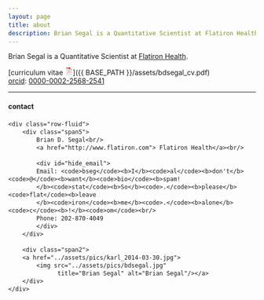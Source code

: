 ```yaml
---
layout: page
title: about
description: Brian Segal is a Quantitative Scientist at Flatiron Health
---
```


Brian Segal is a Quantitative Scientist at [Flatiron Health](http://www.flatiron.com).


[curriculum vitae ![CV as pdf](icons16/pdf-icon.png)]({{ BASE_PATH }}/assets/bdsegal_cv.pdf)<br/>
[orcid](http://orcid.org): [0000-0002-2568-2541](http://orcid.org/0000-0002-2568-2541)<br/>


---

<div class="container">
<h4><a name="contact"></a>contact</h4>

    <div class="row-fluid">
        <div class="span5">
            Brian D. Segal<br/>
            <a href="http://www.flatiron.com"> Flatiron Health</a><br/>

            <div id="hide_email">
            Email: <code>bseg</code><b>I</b><code>al</code><b>don't</b><code>@</code><b>want</b><code>bio</code><b>spam!
            </b><code>stat</code><b>So</b><code>.</code><b>please</b><code>flat</code><b>leave
            </b><code>iron</code><b>me</b><code>.</code><b>alone</b><code>c</code><b>!</b><code>om</code><br/>
            Phone: 202-870-4049
            </div>
        </div>

        <div class="span2">
        <a href="../assets/pics/karl_2014-03-30.jpg">
            <img src="../assets/pics/bdsegal.jpg"
                  title="Brian Segal" alt="Brian Segal"/></a>
        </div>
    </div>
</div>
